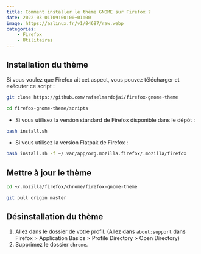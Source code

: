 ```yaml
---
title: Comment installer le thème GNOME sur Firefox ?
date: 2022-03-01T09:00:00+01:00
image: https://azlinux.fr/v1/84687/raw.webp
categories:
    - Firefox
    - Utilitaires
--- 
```


## Installation du thème

Si vous voulez que Firefox ait cet aspect, vous pouvez télécharger et exécuter ce script :

```bash
git clone https://github.com/rafaelmardojai/firefox-gnome-theme
```

```bash
cd firefox-gnome-theme/scripts
```

- Si vous utilisez la version standard de Firefox disponible dans le dépôt :

```bash
bash install.sh
```

- Si vous utilisez la version Flatpak de Firefox :

```bash
bash install.sh -f ~/.var/app/org.mozilla.firefox/.mozilla/firefox
```

## Mettre à jour le thème

```bash
cd ~/.mozilla/firefox/chrome/firefox-gnome-theme
```

```bash
git pull origin master
```

## Désinstallation du thème

1. Allez dans le dossier de votre profil. (Allez dans `about:support` dans Firefox > Application Basics > Profile Directory > Open Directory)
2. Supprimez le dossier `chrome`.
